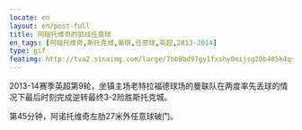 ```yaml
---
locate: en
layout: en/post-full
title: 阿瑙托维奇的弧线任意球
en_tags: [阿瑙托维奇,斯托克城,曼联,任意球,英超,2013-2014]
type: gif
featimg: http://tva2.sinaimg.com/large/7bb8bd97gy1fxshy0mijsg20b405k4qs.gif
---
```


2013-14赛季英超第9轮，坐镇主场老特拉福德球场的曼联队在两度率先丢球的情况下最后时刻完成逆转最终3-2险胜斯托克城。

第45分钟，阿诺托维奇左肋27米外任意球破门。